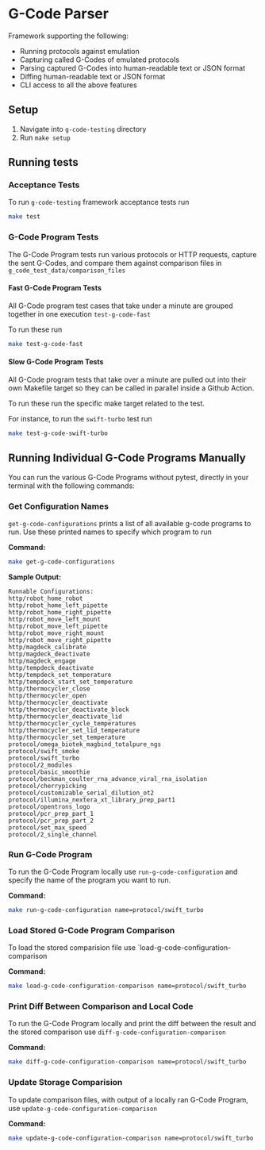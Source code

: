# G-Code Parser

Framework supporting the following:

- Running protocols against emulation
- Capturing called G-Codes of emulated protocols
- Parsing captured G-Codes into human-readable text or JSON format
- Diffing human-readable text or JSON format
- CLI access to all the above features

## Setup

1. Navigate into `g-code-testing` directory
2. Run `make setup`

## Running tests

### Acceptance Tests

To run `g-code-testing` framework acceptance tests run 

```bash
make test
```

### G-Code Program Tests

The G-Code Program tests run various protocols or HTTP requests, capture the sent G-Codes, and compare them against
comparison files in `g_code_test_data/comparison_files`

#### Fast G-Code Program Tests

All G-Code program test cases that take under a minute are grouped together in one execution `test-g-code-fast`

To run these run 

```bash
make test-g-code-fast
```

#### Slow G-Code Program Tests

All G-Code program tests that take over a minute are pulled out into their own Makefile target so they can be called
in parallel inside a Github Action.

To run these run the specific make target related to the test. 

For instance, to run the `swift-turbo` test run 

```bash
make test-g-code-swift-turbo
```

## Running Individual G-Code Programs Manually

You can run the various G-Code Programs without pytest, directly in your terminal with the following commands:

### Get Configuration Names

`get-g-code-configurations` prints a list of all available g-code programs to run. Use these printed names
to specify which program to run

**Command:**

```bash
make get-g-code-configurations
```

**Sample Output:**
```
Runnable Configurations:
http/robot_home_robot
http/robot_home_left_pipette
http/robot_home_right_pipette
http/robot_move_left_mount
http/robot_move_left_pipette
http/robot_move_right_mount
http/robot_move_right_pipette
http/magdeck_calibrate
http/magdeck_deactivate
http/magdeck_engage
http/tempdeck_deactivate
http/tempdeck_set_temperature
http/tempdeck_start_set_temperature
http/thermocycler_close
http/thermocycler_open
http/thermocycler_deactivate
http/thermocycler_deactivate_block
http/thermocycler_deactivate_lid
http/thermocycler_cycle_temperatures
http/thermocycler_set_lid_temperature
http/thermocycler_set_temperature
protocol/omega_biotek_magbind_totalpure_ngs
protocol/swift_smoke
protocol/swift_turbo
protocol/2_modules
protocol/basic_smoothie
protocol/beckman_coulter_rna_advance_viral_rna_isolation
protocol/cherrypicking
protocol/customizable_serial_dilution_ot2
protocol/illumina_nextera_xt_library_prep_part1
protocol/opentrons_logo
protocol/pcr_prep_part_1
protocol/pcr_prep_part_2
protocol/set_max_speed
protocol/2_single_channel
```

### Run G-Code Program

To run the G-Code Program locally use `run-g-code-configuration` and specify the name of the program you want to run.

**Command:**

```bash
make run-g-code-configuration name=protocol/swift_turbo
```

### Load Stored G-Code Program Comparison

To load the stored comparision file use `load-g-code-configuration-comparison

**Command:**

```bash
make load-g-code-configuration-comparison name=protocol/swift_turbo
```

### Print Diff Between Comparison and Local Code

To run the G-Code Program locally and print the diff between the result and the stored comparison use 
`diff-g-code-configuration-comparison`

**Command:**

```bash
make diff-g-code-configuration-comparison name=protocol/swift_turbo
```

### Update Storage Comparision

To update comparison files, with output of a locally ran G-Code Program, use `update-g-code-configuration-comparison`

**Command:**

```bash
make update-g-code-configuration-comparison name=protocol/swift_turbo
```
